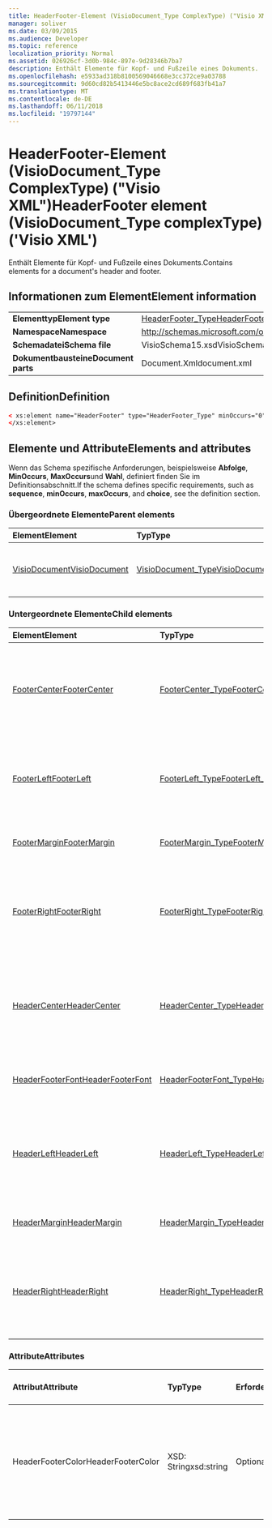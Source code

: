 ```yaml
---
title: HeaderFooter-Element (VisioDocument_Type ComplexType) ("Visio XML")
manager: soliver
ms.date: 03/09/2015
ms.audience: Developer
ms.topic: reference
localization_priority: Normal
ms.assetid: 026926cf-3d0b-984c-897e-9d28346b7ba7
description: Enthält Elemente für Kopf- und Fußzeile eines Dokuments.
ms.openlocfilehash: e5933ad318b8100569046668e3cc372ce9a03788
ms.sourcegitcommit: 9d60cd82b5413446e5bc8ace2cd689f683fb41a7
ms.translationtype: MT
ms.contentlocale: de-DE
ms.lasthandoff: 06/11/2018
ms.locfileid: "19797144"
---
```

# <a name="headerfooter-element-visiodocumenttype-complextype-visio-xml"></a><span data-ttu-id="4f491-103">HeaderFooter-Element (VisioDocument_Type ComplexType) ("Visio XML")</span><span class="sxs-lookup"><span data-stu-id="4f491-103">HeaderFooter element (VisioDocument_Type complexType) ('Visio XML')</span></span>

<span data-ttu-id="4f491-104">Enthält Elemente für Kopf- und Fußzeile eines Dokuments.</span><span class="sxs-lookup"><span data-stu-id="4f491-104">Contains elements for a document's header and footer.</span></span>
  
## <a name="element-information"></a><span data-ttu-id="4f491-105">Informationen zum Element</span><span class="sxs-lookup"><span data-stu-id="4f491-105">Element information</span></span>

|||
|:-----|:-----|
|<span data-ttu-id="4f491-106">**Elementtyp**</span><span class="sxs-lookup"><span data-stu-id="4f491-106">**Element type**</span></span> <br/> |[<span data-ttu-id="4f491-107">HeaderFooter_Type</span><span class="sxs-lookup"><span data-stu-id="4f491-107">HeaderFooter_Type</span></span>](headerfooter_type-complextypevisio-xml.md) <br/> |
|<span data-ttu-id="4f491-108">**Namespace**</span><span class="sxs-lookup"><span data-stu-id="4f491-108">**Namespace**</span></span> <br/> |http://schemas.microsoft.com/office/visio/2012/main  <br/> |
|<span data-ttu-id="4f491-109">**Schemadatei**</span><span class="sxs-lookup"><span data-stu-id="4f491-109">**Schema file**</span></span> <br/> |<span data-ttu-id="4f491-110">VisioSchema15.xsd</span><span class="sxs-lookup"><span data-stu-id="4f491-110">VisioSchema15.xsd</span></span>  <br/> |
|<span data-ttu-id="4f491-111">**Dokumentbausteine**</span><span class="sxs-lookup"><span data-stu-id="4f491-111">**Document parts**</span></span> <br/> |<span data-ttu-id="4f491-112">Document.Xml</span><span class="sxs-lookup"><span data-stu-id="4f491-112">document.xml</span></span>  <br/> |
   
## <a name="definition"></a><span data-ttu-id="4f491-113">Definition</span><span class="sxs-lookup"><span data-stu-id="4f491-113">Definition</span></span>

```XML
< xs:element name="HeaderFooter" type="HeaderFooter_Type" minOccurs="0" maxOccurs="1" >
</xs:element>
```

## <a name="elements-and-attributes"></a><span data-ttu-id="4f491-114">Elemente und Attribute</span><span class="sxs-lookup"><span data-stu-id="4f491-114">Elements and attributes</span></span>

<span data-ttu-id="4f491-115">Wenn das Schema spezifische Anforderungen, beispielsweise **Abfolge**, **MinOccurs**, **MaxOccurs**und **Wahl**, definiert finden Sie im Definitionsabschnitt.</span><span class="sxs-lookup"><span data-stu-id="4f491-115">If the schema defines specific requirements, such as **sequence**, **minOccurs**, **maxOccurs**, and **choice**, see the definition section.</span></span> 
  
### <a name="parent-elements"></a><span data-ttu-id="4f491-116">Übergeordnete Elemente</span><span class="sxs-lookup"><span data-stu-id="4f491-116">Parent elements</span></span>

|<span data-ttu-id="4f491-117">**Element**</span><span class="sxs-lookup"><span data-stu-id="4f491-117">**Element**</span></span>|<span data-ttu-id="4f491-118">**Typ**</span><span class="sxs-lookup"><span data-stu-id="4f491-118">**Type**</span></span>|<span data-ttu-id="4f491-119">**Beschreibung**</span><span class="sxs-lookup"><span data-stu-id="4f491-119">**Description**</span></span>|
|:-----|:-----|:-----|
|[<span data-ttu-id="4f491-120">VisioDocument</span><span class="sxs-lookup"><span data-stu-id="4f491-120">VisioDocument</span></span>](visiodocument-elementvisio-xml.md) <br/> |[<span data-ttu-id="4f491-121">VisioDocument_Type</span><span class="sxs-lookup"><span data-stu-id="4f491-121">VisioDocument_Type</span></span>](visiodocument_type-complextypevisio-xml.md) <br/> |<span data-ttu-id="4f491-122">Das Stammelement eines Microsoft Visio-Dokuments.</span><span class="sxs-lookup"><span data-stu-id="4f491-122">The root element of a Microsoft Visio document.</span></span>  <br/> |
   
### <a name="child-elements"></a><span data-ttu-id="4f491-123">Untergeordnete Elemente</span><span class="sxs-lookup"><span data-stu-id="4f491-123">Child elements</span></span>

|<span data-ttu-id="4f491-124">**Element**</span><span class="sxs-lookup"><span data-stu-id="4f491-124">**Element**</span></span>|<span data-ttu-id="4f491-125">**Typ**</span><span class="sxs-lookup"><span data-stu-id="4f491-125">**Type**</span></span>|<span data-ttu-id="4f491-126">**Beschreibung**</span><span class="sxs-lookup"><span data-stu-id="4f491-126">**Description**</span></span>|
|:-----|:-----|:-----|
|[<span data-ttu-id="4f491-127">FooterCenter</span><span class="sxs-lookup"><span data-stu-id="4f491-127">FooterCenter</span></span>](footercenter-element-headerfooter_type-complextypevisio-xml.md) <br/> |[<span data-ttu-id="4f491-128">FooterCenter_Type</span><span class="sxs-lookup"><span data-stu-id="4f491-128">FooterCenter_Type</span></span>](footercenter_type-complextypevisio-xml.md) <br/> |<span data-ttu-id="4f491-129">Enthält die Textzeichenfolge, die in der Mitte der Fußzeile eines Dokuments angezeigt wird.</span><span class="sxs-lookup"><span data-stu-id="4f491-129">Contains the text string that appears in the center portion of a document's footer.</span></span>  <br/> |
|[<span data-ttu-id="4f491-130">FooterLeft</span><span class="sxs-lookup"><span data-stu-id="4f491-130">FooterLeft</span></span>](footerleft-element-headerfooter_type-complextypevisio-xml.md) <br/> |[<span data-ttu-id="4f491-131">FooterLeft_Type</span><span class="sxs-lookup"><span data-stu-id="4f491-131">FooterLeft_Type</span></span>](footerleft_type-complextypevisio-xml.md) <br/> |<span data-ttu-id="4f491-132">Enthält die Textzeichenfolge, die im linken Bereich der Fußzeile eines Dokuments angezeigt wird.</span><span class="sxs-lookup"><span data-stu-id="4f491-132">Contains the text string that appears in the left portion of a document's footer.</span></span>  <br/> |
|[<span data-ttu-id="4f491-133">FooterMargin</span><span class="sxs-lookup"><span data-stu-id="4f491-133">FooterMargin</span></span>](footermargin-element-headerfooter_type-complextypevisio-xml.md) <br/> |[<span data-ttu-id="4f491-134">FooterMargin_Type</span><span class="sxs-lookup"><span data-stu-id="4f491-134">FooterMargin_Type</span></span>](footermargin_type-complextypevisio-xml.md) <br/> |<span data-ttu-id="4f491-135">Gibt den Rand der Fußzeile eines Dokuments an.</span><span class="sxs-lookup"><span data-stu-id="4f491-135">Specifies the margin of a document's footer.</span></span>  <br/> |
|[<span data-ttu-id="4f491-136">FooterRight</span><span class="sxs-lookup"><span data-stu-id="4f491-136">FooterRight</span></span>](footerright-element-headerfooter_type-complextypevisio-xml.md) <br/> |[<span data-ttu-id="4f491-137">FooterRight_Type</span><span class="sxs-lookup"><span data-stu-id="4f491-137">FooterRight_Type</span></span>](footerright_type-complextypevisio-xml.md) <br/> |<span data-ttu-id="4f491-138">Enthält die Textzeichenfolge, die im rechten Bereich der Fußzeile eines Dokuments angezeigt wird.</span><span class="sxs-lookup"><span data-stu-id="4f491-138">Contains the text string that appears in the right portion of a document's footer.</span></span>  <br/> |
|[<span data-ttu-id="4f491-139">HeaderCenter</span><span class="sxs-lookup"><span data-stu-id="4f491-139">HeaderCenter</span></span>](headercenter-element-headerfooter_type-complextypevisio-xml.md) <br/> |[<span data-ttu-id="4f491-140">HeaderCenter_Type</span><span class="sxs-lookup"><span data-stu-id="4f491-140">HeaderCenter_Type</span></span>](headercenter_type-complextypevisio-xml.md) <br/> |<span data-ttu-id="4f491-141">Enthält die Textzeichenfolge, die im mittleren Bereich der Kopfzeile eines Dokuments angezeigt wird.</span><span class="sxs-lookup"><span data-stu-id="4f491-141">Contains the text string that appears in the center portion of a document's header.</span></span>  <br/> |
|[<span data-ttu-id="4f491-142">HeaderFooterFont</span><span class="sxs-lookup"><span data-stu-id="4f491-142">HeaderFooterFont</span></span>](headerfooterfont-element-headerfooter_type-complextypevisio-xml.md) <br/> |[<span data-ttu-id="4f491-143">HeaderFooterFont_Type</span><span class="sxs-lookup"><span data-stu-id="4f491-143">HeaderFooterFont_Type</span></span>](headerfooterfont_type-complextypevisio-xml.md) <br/> |<span data-ttu-id="4f491-144">Gibt die Schriftart für den Text Kopf- und Fußzeile verwendet.</span><span class="sxs-lookup"><span data-stu-id="4f491-144">Specifies the font used for the header and footer text.</span></span>  <br/> |
|[<span data-ttu-id="4f491-145">HeaderLeft</span><span class="sxs-lookup"><span data-stu-id="4f491-145">HeaderLeft</span></span>](headerleft-element-headerfooter_type-complextypevisio-xml.md) <br/> |[<span data-ttu-id="4f491-146">HeaderLeft_Type</span><span class="sxs-lookup"><span data-stu-id="4f491-146">HeaderLeft_Type</span></span>](headerleft_type-complextypevisio-xml.md) <br/> |<span data-ttu-id="4f491-147">Enthält die Textzeichenfolge, die im linken Bereich der Kopfzeile eines Dokuments angezeigt wird.</span><span class="sxs-lookup"><span data-stu-id="4f491-147">Contains the text string that appears in the left portion of a document's header.</span></span>  <br/> |
|[<span data-ttu-id="4f491-148">HeaderMargin</span><span class="sxs-lookup"><span data-stu-id="4f491-148">HeaderMargin</span></span>](headermargin-element-headerfooter_type-complextypevisio-xml.md) <br/> |[<span data-ttu-id="4f491-149">HeaderMargin_Type</span><span class="sxs-lookup"><span data-stu-id="4f491-149">HeaderMargin_Type</span></span>](headermargin_type-complextypevisio-xml.md) <br/> |<span data-ttu-id="4f491-150">Gibt den Rand der Kopfzeile des Dokuments an.</span><span class="sxs-lookup"><span data-stu-id="4f491-150">Specifies the margin of a document's header.</span></span>  <br/> |
|[<span data-ttu-id="4f491-151">HeaderRight</span><span class="sxs-lookup"><span data-stu-id="4f491-151">HeaderRight</span></span>](headerright-element-headerfooter_type-complextypevisio-xml.md) <br/> |[<span data-ttu-id="4f491-152">HeaderRight_Type</span><span class="sxs-lookup"><span data-stu-id="4f491-152">HeaderRight_Type</span></span>](headerright_type-complextypevisio-xml.md) <br/> |<span data-ttu-id="4f491-153">Enthält die Textzeichenfolge, die im rechten Bereich der Kopfzeile eines Dokuments angezeigt wird.</span><span class="sxs-lookup"><span data-stu-id="4f491-153">Contains the text string that appears in the right portion of a document's header.</span></span>  <br/> |
   
### <a name="attributes"></a><span data-ttu-id="4f491-154">Attribute</span><span class="sxs-lookup"><span data-stu-id="4f491-154">Attributes</span></span>

|<span data-ttu-id="4f491-155">**Attribut**</span><span class="sxs-lookup"><span data-stu-id="4f491-155">**Attribute**</span></span>|<span data-ttu-id="4f491-156">**Typ**</span><span class="sxs-lookup"><span data-stu-id="4f491-156">**Type**</span></span>|<span data-ttu-id="4f491-157">**Erforderlich**</span><span class="sxs-lookup"><span data-stu-id="4f491-157">**Required**</span></span>|<span data-ttu-id="4f491-158">**Beschreibung**</span><span class="sxs-lookup"><span data-stu-id="4f491-158">**Description**</span></span>|<span data-ttu-id="4f491-159">**Mögliche Werte**</span><span class="sxs-lookup"><span data-stu-id="4f491-159">**Possible values**</span></span>|
|:-----|:-----|:-----|:-----|:-----|
|<span data-ttu-id="4f491-160">HeaderFooterColor</span><span class="sxs-lookup"><span data-stu-id="4f491-160">HeaderFooterColor</span></span>  <br/> |<span data-ttu-id="4f491-161">XSD: String</span><span class="sxs-lookup"><span data-stu-id="4f491-161">xsd:string</span></span>  <br/> |<span data-ttu-id="4f491-162">Optional</span><span class="sxs-lookup"><span data-stu-id="4f491-162">optional</span></span>  <br/> |<span data-ttu-id="4f491-163">Der RGB-Wert der Textfarbe für die Kopf- und Fußzeile in hexadezimaler Schreibweise; beispielsweise #rrggbb.</span><span class="sxs-lookup"><span data-stu-id="4f491-163">The RGB value of the text color for the header and footer in hexadecimal notation; for example, #rrggbb.</span></span>  <br/> |<span data-ttu-id="4f491-164">Werte des Typs xsd: String.</span><span class="sxs-lookup"><span data-stu-id="4f491-164">Values of the xsd:string type.</span></span>  <br/> |
   

